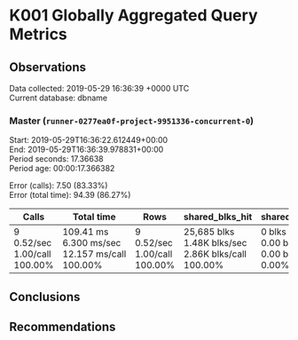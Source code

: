 # K001 Globally Aggregated Query Metrics

## Observations ##
Data collected: 2019-05-29 16:36:39 +0000 UTC  
Current database: dbname  



### Master (`runner-0277ea0f-project-9951336-concurrent-0`) ###
Start: 2019-05-29T16:36:22.612449+00:00  
End: 2019-05-29T16:36:39.978831+00:00  
Period seconds: 17.36638  
Period age: 00:00:17.366382  

Error (calls): 7.50 (83.33%)  
Error (total time): 94.39 (86.27%)

| Calls | Total&nbsp;time | Rows | shared_blks_hit | shared_blks_read | shared_blks_dirtied | shared_blks_written | blk_read_time | blk_write_time | kcache_reads | kcache_writes | kcache_user_time_ms | kcache_system_time |
|-------|------------|------|-----------------|------------------|---------------------|---------------------|---------------|----------------|--------------|---------------|---------------------|--------------------|
|9<br/>0.52/sec<br/>1.00/call<br/>100.00% |109.41&nbsp;ms<br/>6.300&nbsp;ms/sec<br/>12.157&nbsp;ms/call<br/>100.00% |9<br/>0.52/sec<br/>1.00/call<br/>100.00% |25,685&nbsp;blks<br/>1.48K&nbsp;blks/sec<br/>2.86K&nbsp;blks/call<br/>100.00% |0&nbsp;blks<br/>0.00&nbsp;blks/sec<br/>0.00&nbsp;blks/call<br/>0.00% |0&nbsp;blks<br/>0.00&nbsp;blks/sec<br/>0.00&nbsp;blks/call<br/>0.00% |0&nbsp;blks<br/>0.00&nbsp;blks/sec<br/>0.00&nbsp;blks/call<br/>0.00% |0.00&nbsp;ms<br/>0.000&nbsp;ms/sec<br/>0.000&nbsp;ms/call<br/>0.00% |0.00&nbsp;ms<br/>0.000&nbsp;ms/sec<br/>0.000&nbsp;ms/call<br/>0.00% |0.00&nbsp;bytes<br/>0.00&nbsp;bytes/sec<br/>0.00&nbsp;bytes/call<br/>0.00% |0.00&nbsp;bytes<br/>0.00&nbsp;bytes/sec<br/>0.00&nbsp;bytes/call<br/>0.00% |0.00&nbsp;ms<br/>0.000&nbsp;ms/sec<br/>0.000&nbsp;ms/call<br/>0.00% |0.00&nbsp;ms<br/>0.000&nbsp;ms/sec<br/>0.000&nbsp;ms/call<br/>0.00%|





## Conclusions ##


## Recommendations ##

